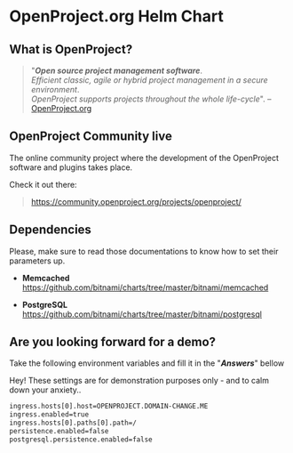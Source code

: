 # OpenProject.org[]() Helm Chart

## What is OpenProject?

> "***Open source project management software***.\
> *Efficient classic, agile or hybrid project management in a secure environment*.\
> *OpenProject supports projects throughout the whole life-cycle*". – [OpenProject.org](https://openproject.org)

## OpenProject Community live

The online community project where the development of the OpenProject software and plugins takes place.

Check it out there:
> https://community.openproject.org/projects/openproject/

## Dependencies

Please, make sure to read those documentations to know how to set their parameters up.

- **Memcached**  
  https://github.com/bitnami/charts/tree/master/bitnami/memcached

- **PostgreSQL**  
  https://github.com/bitnami/charts/tree/master/bitnami/postgresql

## Are you looking forward for a demo?

Take the following environment variables and fill it in the "***Answers***" bellow

Hey! These settings are for demonstration purposes only - and to calm down your anxiety..

```bash
ingress.hosts[0].host=OPENPROJECT.DOMAIN-CHANGE.ME
ingress.enabled=true
ingress.hosts[0].paths[0].path=/
persistence.enabled=false
postgresql.persistence.enabled=false
```
